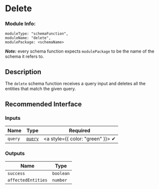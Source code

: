 # Delete
### Module Info: 
```
moduleType: "schemaFunction",
moduleName: "delete",
modulePackage: <schemaName>
```
***Note:*** every schema function expects `modulePackage` to be the name of the schema it refers to.

## Description
The `delete` schema function receives a query input and deletes all the entities that match the given query.

## Recommended Interface
### Inputs
| Name | Type | Required |
|------|------|:-----:|
| `query` | [`query`](./queries) | <a style={{ color: "green" }}> ✔ </a>

### Outputs
| Name | Type |
| ------ | ------ |
| `success` | `boolean` |
| `affectedEntities` | `number` |
